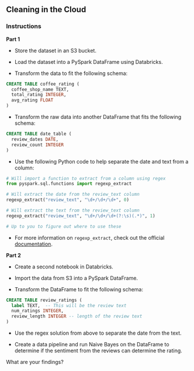 ## Cleaning in the Cloud

### Instructions

**Part 1**

* Store the dataset in an S3 bucket.

* Load the dataset into a PySpark DataFrame using Databricks.

* Transform the data to fit the following schema:

```sql
CREATE TABLE coffee_rating (
  coffee_shop_name TEXT,
  total_rating INTEGER,
  avg_rating FLOAT
)
```

* Transform the raw data into another DataFrame that fits the following schema:

```sql
CREATE TABLE date_table (
  review_dates DATE,
  review_count INTEGER
)
```

* Use the following Python code to help separate the date and text from a column:

```python
# Will import a function to extract from a column using regex
from pyspark.sql.functions import regexp_extract

# Will extract the date from the review_text column
regexp_extract("review_text", "\d+/\d+/\d+", 0)

# Will extract the text from the review_text column
regexp_extract("review_text", "\d+/\d+/\d+(?:\s)(.*)", 1)

# Up to you to figure out where to use these
```

* For more information on `regexp_extract`, check out the official [documentation](http://spark.apache.org/docs/2.2.0/api/python/pyspark.sql.html#pyspark.sql.functions.regexp_extract).

**Part 2**

* Create a second notebook in Databricks.

* Import the data from S3 into a PySpark DataFrame.

* Transform the DataFrame to fit the following schema:

```sql
CREATE TABLE review_ratings (
  label TEXT,  -- This will be the review text
  num_ratings INTEGER,
  review_length INTEGER -- length of the review text
)
```

* Use the regex solution from above to separate the date from the text.

* Create a data pipeline and run Naive Bayes on the DataFrame to determine if the sentiment from the reviews can determine the rating.

What are your findings?
